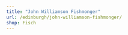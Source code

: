 ```yaml
---
title: "John Williamson Fishmonger"
url: /edinburgh/john-williamson-fishmonger/
shop: Fisch
---
```

